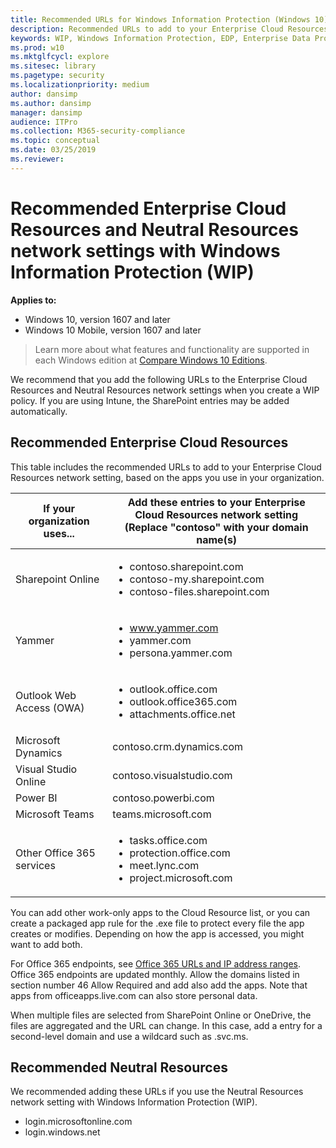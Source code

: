 ```yaml
---
title: Recommended URLs for Windows Information Protection (Windows 10)
description: Recommended URLs to add to your Enterprise Cloud Resources and Neutral Resources network settings, when used with Windows Information Protection (WIP).
keywords: WIP, Windows Information Protection, EDP, Enterprise Data Protection, WIP and Neutral Resources, WIP and Enterprise Cloud Resources
ms.prod: w10
ms.mktglfcycl: explore
ms.sitesec: library
ms.pagetype: security
ms.localizationpriority: medium
author: dansimp
ms.author: dansimp
manager: dansimp
audience: ITPro
ms.collection: M365-security-compliance
ms.topic: conceptual
ms.date: 03/25/2019
ms.reviewer: 
---
```


# Recommended Enterprise Cloud Resources and Neutral Resources network settings with Windows Information Protection (WIP)

**Applies to:**

- Windows 10, version 1607 and later
- Windows 10 Mobile, version 1607 and later

>Learn more about what features and functionality are supported in each Windows edition at [Compare Windows 10 Editions](https://www.microsoft.com/WindowsForBusiness/Compare).

We recommend that you add the following URLs to the Enterprise Cloud Resources and Neutral Resources network settings when you create a WIP policy. If you are using Intune, the SharePoint entries may be added automatically. 

## Recommended Enterprise Cloud Resources
This table includes the recommended URLs to add to your Enterprise Cloud Resources network setting, based on the apps you use in your organization.

|If your organization uses... |Add these entries to your Enterprise Cloud Resources network setting<br>(Replace "contoso" with your domain name(s)|
|-----------------------------|---------------------------------------------------------------------|
|Sharepoint Online |<ul><li>contoso.sharepoint.com</li><li>contoso-my.sharepoint.com</li><li>contoso-files.sharepoint.com</li></ul> |
|Yammer |<ul><li>www.yammer.com</li><li>yammer.com</li><li>persona.yammer.com</li></ul> |
|Outlook Web Access (OWA) |<ul><li>outlook.office.com</li><li>outlook.office365.com</li><li>attachments.office.net</li></ul> |
|Microsoft Dynamics |contoso.crm.dynamics.com |
|Visual Studio Online |contoso.visualstudio.com |
|Power BI |contoso.powerbi.com |
|Microsoft Teams |teams.microsoft.com |
|Other Office 365 services |<ul><li>tasks.office.com</li><li>protection.office.com</li><li>meet.lync.com</li><li>project.microsoft.com</li></ul> |

You can add other work-only apps to the Cloud Resource list, or you can create a packaged app rule for the .exe file to protect every file the app creates or modifies. Depending on how the app is accessed, you might want to add both.

For Office 365 endpoints, see [Office 365 URLs and IP address ranges](/office365/enterprise/urls-and-ip-address-ranges). 
Office 365 endpoints are updated monthly. 
Allow the domains listed in section number 46 Allow Required and add also add the apps. 
Note that apps from officeapps.live.com can also store personal data. 

When multiple files are selected from SharePoint Online or OneDrive, the files are aggregated and the URL can change. In this case, add a entry for a second-level domain and use a wildcard such as .svc.ms. 


## Recommended Neutral Resources
We recommended adding these URLs if you use the Neutral Resources network setting with Windows Information Protection (WIP).
<ul>
    <li>login.microsoftonline.com</li>
    <li>login.windows.net</li>
</ul>